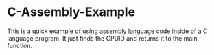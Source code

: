 # C-Assembly-Example

This is a quick example of using assembly language code inside of a C language program.
It just finds the CPUID and returns it to the main function.
